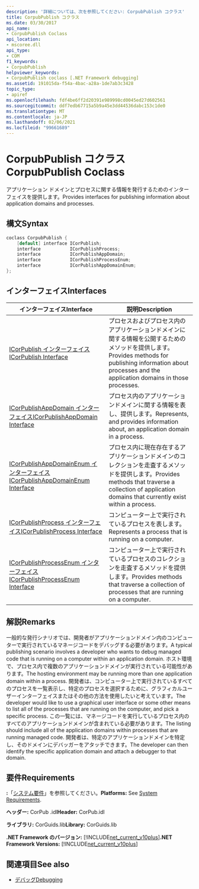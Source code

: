 ```yaml
---
description: '詳細については、次を参照してください: CorpubPublish コクラス'
title: CorpubPublish コクラス
ms.date: 03/30/2017
api_name:
- CorpubPublish Coclass
api_location:
- mscoree.dll
api_type:
- COM
f1_keywords:
- CorpubPublish
helpviewer_keywords:
- CorpubPublish coclass [.NET Framework debugging]
ms.assetid: 191015da-f54a-4bac-a28a-1de7ab3c3428
topic_type:
- apiref
ms.openlocfilehash: fdf4be6ff2d20391e989998cd0045ed27d602561
ms.sourcegitcommit: ddf7edb67715a5b9a45e3dd44536dabc153c1de0
ms.translationtype: MT
ms.contentlocale: ja-JP
ms.lasthandoff: 02/06/2021
ms.locfileid: "99661689"
---
```

# <a name="corpubpublish-coclass"></a><span data-ttu-id="83db2-103">CorpubPublish コクラス</span><span class="sxs-lookup"><span data-stu-id="83db2-103">CorpubPublish Coclass</span></span>

<span data-ttu-id="83db2-104">アプリケーション ドメインとプロセスに関する情報を発行するためのインターフェイスを提供します。</span><span class="sxs-lookup"><span data-stu-id="83db2-104">Provides interfaces for publishing information about application domains and processes.</span></span>  
  
## <a name="syntax"></a><span data-ttu-id="83db2-105">構文</span><span class="sxs-lookup"><span data-stu-id="83db2-105">Syntax</span></span>  
  
```cpp  
coclass CorpubPublish {  
    [default] interface ICorPublish;  
    interface           ICorPublishProcess;  
    interface           ICorPublishAppDomain;  
    interface           ICorPublishProcessEnum;  
    interface           ICorPublishAppDomainEnum;  
};  
```  
  
## <a name="interfaces"></a><span data-ttu-id="83db2-106">インターフェイス</span><span class="sxs-lookup"><span data-stu-id="83db2-106">Interfaces</span></span>  
  
|<span data-ttu-id="83db2-107">インターフェイス</span><span class="sxs-lookup"><span data-stu-id="83db2-107">Interface</span></span>|<span data-ttu-id="83db2-108">説明</span><span class="sxs-lookup"><span data-stu-id="83db2-108">Description</span></span>|  
|---------------|-----------------|  
|[<span data-ttu-id="83db2-109">ICorPublish インターフェイス</span><span class="sxs-lookup"><span data-stu-id="83db2-109">ICorPublish Interface</span></span>](icorpublish-interface.md)|<span data-ttu-id="83db2-110">プロセスおよびプロセス内のアプリケーションドメインに関する情報を公開するためのメソッドを提供します。</span><span class="sxs-lookup"><span data-stu-id="83db2-110">Provides methods for publishing information about processes and the application domains in those processes.</span></span>|  
|[<span data-ttu-id="83db2-111">ICorPublishAppDomain インターフェイス</span><span class="sxs-lookup"><span data-stu-id="83db2-111">ICorPublishAppDomain Interface</span></span>](icorpublishappdomain-interface.md)|<span data-ttu-id="83db2-112">プロセス内のアプリケーションドメインに関する情報を表し、提供します。</span><span class="sxs-lookup"><span data-stu-id="83db2-112">Represents, and provides information about, an application domain in a process.</span></span>|  
|[<span data-ttu-id="83db2-113">ICorPublishAppDomainEnum インターフェイス</span><span class="sxs-lookup"><span data-stu-id="83db2-113">ICorPublishAppDomainEnum Interface</span></span>](icorpublishappdomainenum-interface.md)|<span data-ttu-id="83db2-114">プロセス内に現在存在するアプリケーションドメインのコレクションを走査するメソッドを提供します。</span><span class="sxs-lookup"><span data-stu-id="83db2-114">Provides methods that traverse a collection of application domains that currently exist within a process.</span></span>|  
|[<span data-ttu-id="83db2-115">ICorPublishProcess インターフェイス</span><span class="sxs-lookup"><span data-stu-id="83db2-115">ICorPublishProcess Interface</span></span>](icorpublishprocess-interface.md)|<span data-ttu-id="83db2-116">コンピューター上で実行されているプロセスを表します。</span><span class="sxs-lookup"><span data-stu-id="83db2-116">Represents a process that is running on a computer.</span></span>|  
|[<span data-ttu-id="83db2-117">ICorPublishProcessEnum インターフェイス</span><span class="sxs-lookup"><span data-stu-id="83db2-117">ICorPublishProcessEnum Interface</span></span>](icorpublishprocessenum-interface.md)|<span data-ttu-id="83db2-118">コンピューター上で実行されているプロセスのコレクションを走査するメソッドを提供します。</span><span class="sxs-lookup"><span data-stu-id="83db2-118">Provides methods that traverse a collection of processes that are running on a computer.</span></span>|  
  
## <a name="remarks"></a><span data-ttu-id="83db2-119">解説</span><span class="sxs-lookup"><span data-stu-id="83db2-119">Remarks</span></span>  

 <span data-ttu-id="83db2-120">一般的な発行シナリオでは、開発者がアプリケーションドメイン内のコンピューターで実行されているマネージコードをデバッグする必要があります。</span><span class="sxs-lookup"><span data-stu-id="83db2-120">A typical publishing scenario involves a developer who wants to debug managed code that is running on a computer within an application domain.</span></span> <span data-ttu-id="83db2-121">ホスト環境で、プロセス内で複数のアプリケーションドメインが実行されている可能性があります。</span><span class="sxs-lookup"><span data-stu-id="83db2-121">The hosting environment may be running more than one application domain within a process.</span></span> <span data-ttu-id="83db2-122">開発者は、コンピューター上で実行されているすべてのプロセスを一覧表示し、特定のプロセスを選択するために、グラフィカルユーザーインターフェイスまたはその他の方法を使用したいと考えています。</span><span class="sxs-lookup"><span data-stu-id="83db2-122">The developer would like to use a graphical user interface or some other means to list all of the processes that are running on the computer, and pick a specific process.</span></span> <span data-ttu-id="83db2-123">この一覧には、マネージコードを実行しているプロセス内のすべてのアプリケーションドメインが含まれている必要があります。</span><span class="sxs-lookup"><span data-stu-id="83db2-123">The listing should include all of the application domains within processes that are running managed code.</span></span> <span data-ttu-id="83db2-124">開発者は、特定のアプリケーションドメインを特定し、そのドメインにデバッガーをアタッチできます。</span><span class="sxs-lookup"><span data-stu-id="83db2-124">The developer can then identify the specific application domain and attach a debugger to that domain.</span></span>  
  
## <a name="requirements"></a><span data-ttu-id="83db2-125">要件</span><span class="sxs-lookup"><span data-stu-id="83db2-125">Requirements</span></span>  

 <span data-ttu-id="83db2-126">**:**「[システム要件](../../get-started/system-requirements.md)」を参照してください。</span><span class="sxs-lookup"><span data-stu-id="83db2-126">**Platforms:** See [System Requirements](../../get-started/system-requirements.md).</span></span>  
  
 <span data-ttu-id="83db2-127">**ヘッダー:** CorPub .idl</span><span class="sxs-lookup"><span data-stu-id="83db2-127">**Header:** CorPub.idl</span></span>  
  
 <span data-ttu-id="83db2-128">**ライブラリ:** CorGuids.lib</span><span class="sxs-lookup"><span data-stu-id="83db2-128">**Library:** CorGuids.lib</span></span>  
  
 <span data-ttu-id="83db2-129">**.NET Framework のバージョン:**  [!INCLUDE[net_current_v10plus](../../../../includes/net-current-v10plus-md.md)]</span><span class="sxs-lookup"><span data-stu-id="83db2-129">**.NET Framework Versions:**  [!INCLUDE[net_current_v10plus](../../../../includes/net-current-v10plus-md.md)]</span></span>  
  
## <a name="see-also"></a><span data-ttu-id="83db2-130">関連項目</span><span class="sxs-lookup"><span data-stu-id="83db2-130">See also</span></span>

- [<span data-ttu-id="83db2-131">デバッグ</span><span class="sxs-lookup"><span data-stu-id="83db2-131">Debugging</span></span>](index.md)
